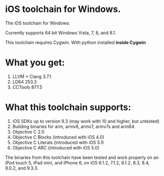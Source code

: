 iOS toolchain for Windows.
==

The iOS toolchain for Windows.

Currently supports 64 bit Windows Vista, 7, 8, and 8.1.

This toolchain requires Cygwin. With python installed **inside Cygwin**

What you get:
==
1. LLVM + Clang 3.7.1
2. LD64 253.3 
3. CCTools 877.5


What this toolchain supports:
==
1. iOS SDKs up to version 9.3 (may work with 10 and higher, but untested)
2. Building binaries for arm, armv6, armv7, armv7s and arm64.
3. Objective C 2.0
4. Objective C Blocks (introduced with iOS 4.0)
5. Objective C Literals (introduced with iOS 5.1)
6. Objective C ARC (introduced with iOS 5.0)

The binaries from this toolchain have been tested and work properly on an iPod touch 5, iPad mini, and iPhone 6, on iOS 6.1.2, 7.1.2, 8.1.2, 8.3, 8.4, 9.0.2, and 9.3.3.
